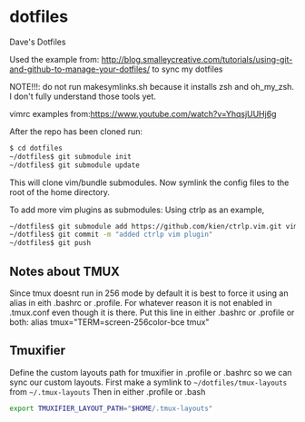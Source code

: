 dotfiles
========

Dave's Dotfiles


Used the example from: http://blog.smalleycreative.com/tutorials/using-git-and-github-to-manage-your-dotfiles/
to sync my dotfiles

NOTE!!!: do not run makesymlinks.sh because it installs zsh and oh_my_zsh. I don't fully understand those tools yet.

vimrc examples from:https://www.youtube.com/watch?v=YhqsjUUHj6g

After the repo has been cloned run:
```bash
$ cd dotfiles
~/dotfiles$ git submodule init
~/dotfiles$ git submodule update
```
This will clone vim/bundle submodules.
Now symlink the config files to the root of the home directory.


To add more vim plugins as submodules:
Using ctrlp as an example,
```bash
~/dotfiles$ git submodule add https://github.com/kien/ctrlp.vim.git vim/bundle/ctrlp.vim
~/dotfiles$ git commit -m "added ctrlp vim plugin"
~/dotfiles$ git push
```


## Notes about TMUX
Since tmux doesnt run in 256 mode by default it is best to force it using an alias in eith .bashrc or .profile.
For whatever reason it is not enabled in .tmux.conf even though it is there.
Put this line in either .bashrc or .profile or both:
alias tmux="TERM=screen-256color-bce tmux"

## Tmuxifier
Define the custom layouts path for tmuxifier in .profile or .bashrc so we can sync our custom layouts.
First make a symlink to `~/dotfiles/tmux-layouts` from `~/.tmux-layouts`
Then in either .profile or .bash
```bash
export TMUXIFIER_LAYOUT_PATH="$HOME/.tmux-layouts"
```

